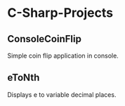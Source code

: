 # C-Sharp-Projects

## ConsoleCoinFlip
Simple coin flip application in console.

## eToNth
Displays e to variable decimal places.
